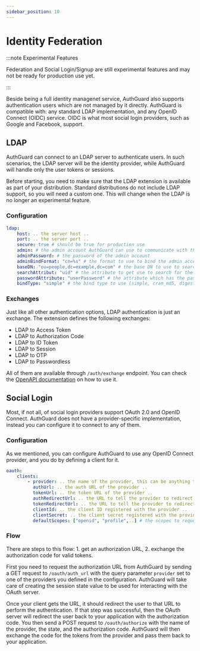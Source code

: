 ```yaml
---
sidebar_position: 10
---
```

# Identity Federation

:::note Experimental Features

Federation and Social Login/Signup are still experimental 
features and may not be ready for production use yet.

:::

Beside being a full identity managenet service, AuthGuard also 
supports authentication users which are not managed by it directly.
AuthGuard is compatible with: any standard LDAP implementation, and 
any OpenID Connect (OIDC) service. OIDC is what most social login 
providers, such as Google and Facebook, support.

## LDAP
AuthGuard can connect to an LDAP server to authenticate users. In 
such scenarios, the LDAP server will be the identity provider, 
while AuthGuard will handle only the user tokens or sessions. 

Before starting, you need to make sure that the LDAP extension 
is available as part of your distribution. Standard distributions 
do not include LDAP support, so you will need a custom one. This 
will change when the LDAP is no longer an experimental feature.

### Configuration
```yaml
ldap:
    host: .. the server host ..
    port: .. the server port ..
    secure: true # should be true for production use
    admin: # the admin account AuthGuard can use to communicate with the LDAP server
    adminPassword: # the password of the admin account
    adminBindFormat: "cn=%s" # the format to use to bind the admin account, %s is a placeholder for the username
    baseDN: "ou=people,dc=example,dc=com" # the base DN to use to search for users
    searchAttribut: "uid" # the attribute to get use to search for the username
    passwordAttribute: "userPassword" # the attribute which has the password
    bindType: "simple" # the bind type to use (simple, cram_md5, digest_md5, or plain)
```

### Exchanges
Just like all other authentication options, LDAP authentication 
is just an exchange. The extension defines the following exchanges:
* LDAP to Access Token
* LDAP to Authorization Code
* LDAP to ID Token
* LDAP to Session
* LDAP to OTP
* LDAP to Passwordless

All of them are available through `/auth/exchange` endpoint. You 
can check the [OpenAPI documentation](/api) on how to use it.

## Social Login
Most, if not all, of social login providers support OAuth 2.0 and 
OpenID Connect. AuthGuard does not have a provider-specific 
implementation, instead you can configure it to connect to any 
of them.

### Configuration
As we mentioned, you can configure AuthGuard to use any OpenID 
Connect provider, and you do by defining a client for it.
```yaml
oauth:
    clients:
        - provider: .. the name of the provider, this can be anything to identify it ..
          authUrl: .. the auth URL of the provider ..
          tokenUrl: .. the token URL of the provider ..
          authRedirectUrl: .. the URL to tell the provider to redirect to after the auth step ..
          tokenRedirectUrl: .. the URL to tell the provider to redirect to after the token step ..
          clientId: .. the client ID registered with the provider ..
          clientSecret: .. the client secret registered with the provider ..
          defaultScopes: ["openid", "profile",..] # the scopes to request from the provder
```

### Flow
There are steps to this flow: 1. get an authorization URL, 2. exchange 
the authorization code for valid tokens.

First you need to request the authorization URL from AuthGuard 
by sending a GET request to `/oauth/auth_url` with the query 
parameter `provider` set to one of the providers you defined 
in the configuration. AuthGuard will take care of creating the 
session state value to be used for interacting with the OAuth 
server.

Once your client gets the URL, it should redirect the user to 
that URL to perform the authentication. If that step was successful,
then the OAuth server will redirect the user back to your application 
with the authorization code. You then send a POST request to 
`/oauth/authorize` with the name of the provider, the state, and 
the authorization code. AuthGuard will then exchange the code 
for the tokens from the provider and pass them back to your 
application.
